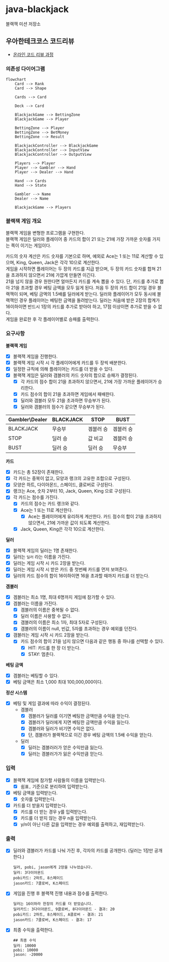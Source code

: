 # java-blackjack

블랙잭 미션 저장소

## 우아한테크코스 코드리뷰

- [온라인 코드 리뷰 과정](https://github.com/woowacourse/woowacourse-docs/blob/master/maincourse/README.md)

### 의존성 다이어그램

```mermaid
flowchart
    Card --> Rank
    Card --> Shape

    Cards --> Card

    Deck --> Card

    BlackjackGame --> BettingZone
    BlackjackGame --> Player

    BettingZone --> Player
    BettingZone --> BetMoney
    BettingZone --> Result

    BlackjackController --> BlackjackGame
    BlackjackController --> InputView
    BlackjackController --> OutputView

    Players --> Player
    Player --> Gambler --> Hand
    Player --> Dealer --> Hand

    Hand --> Cards
    Hand --> State

    Gambler --> Name
    Dealer --> Name

    BlackjackGame --> Players
```

### 블랙잭 게임 개요

블랙잭 게임을 변형한 프로그램을 구현한다.   
블랙잭 게임은 딜러와 플레이어 중 카드의 합이 21 또는 21에 가장 가까운 숫자를 가지는 쪽이 이기는 게임이다.

카드의 숫자 계산은 카드 숫자를 기본으로 하며, 예외로 Ace는 1 또는 11로 계산할 수 있으며, King, Queen, Jack은 각각 10으로 계산한다.  
게임을 시작하면 플레이어는 두 장의 카드를 지급 받으며, 두 장의 카드 숫자를 합쳐 21을 초과하지 않으면서 21에 가깝게 만들면 이긴다.   
21을 넘지 않을 경우 원한다면 얼마든지 카드를 계속 뽑을 수 있다.
단, 카드를 추가로 뽑아 21을 초과할 경우 베팅 금액을 모두 잃게 된다.
처음 두 장의 카드 합이 21일 경우 블랙잭이 되며, 베팅 금액의 1.5배를 딜러에게 받는다. 딜러와 플레이어가 모두 동시에 블랙잭인 경우 플레이어는 베팅한 금액을 돌려받는다.
딜러는 처음에 받은 2장의 합계가 16이하이면 반드시 1장의 카드를 추가로 받아야 하고, 17점 이상이면 추가로 받을 수 없다.  
게임을 완료한 후 각 플레이어별로 승패를 출력한다.

### 요구사항

**블랙잭 게임**

- [x] 블랙잭 게임을 진행한다.
- [x] 블랙잭 게임 시작 시 각 플레이어에게 카드를 두 장씩 배분한다.
- [x] 일정한 규칙에 의해 플레이어는 카드를 더 받을 수 있다.
- [x] 블랙잭 게임은 딜러와 갬블러의 카드 숫자의 합으로 승패가 결정된다.
    - [x] 각 카드의 점수 합이 21을 초과하지 않으면서, 21에 가장 가까운 플레이어가 승리한다.
    - [x] 카드 점수의 합이 21을 초과하면 게임에서 패배한다.
    - [x] 딜러와 갬블러 모두 21을 초과하면 무승부가 된다.
    - [x] 딜러와 갬블러의 점수가 같으면 무승부가 된다.

| Gambler\Dealer | BLACKJACK | STOP  | BUST  |
|----------------|-----------|-------|-------|
| BLACKJACK      | 무승부       | 겜블러 승 | 겜블러 승 |
| STOP           | 딜러 승      | 값 비교  | 겜블러 승 |
| BUST           | 딜러 승      | 딜러 승  | 무승부   |

**카드**

- [x] 카드는 총 52장이 존재한다.
- [x] 각 카드는 중복이 없고, 모양과 랭크의 고유한 조합으로 구성된다.
- [x] 모양은 하트, 다이아몬드, 스페이드, 클로버로 구성된다.
- [x] 랭크는 Ace, 숫자 2부터 10, Jack, Queen, King 으로 구성된다.
- [x] 각 카드는 점수를 가진다.
    - [x] 카드의 점수는 카드 랭크와 같다.
    - [x] Ace는 1 또는 11로 계산한다.
        - [x] Ace는 플레이어에게 유리하게 계산한다. 카드 점수의 합이 21을 초과하지 않으면서, 21에 가까운 값이 되도록 계산한다.
    - [x] Jack, Queen, King은 각각 10으로 계산한다.

**딜러**

- [x] 블랙잭 게임의 딜러는 1명 존재한다.
- [x] 딜러는 `딜러` 라는 이름을 가진다.
- [x] 딜러는 게임 시작 시 카드 2장을 받는다.
- [x] 딜러는 게임 시작 시 받은 카드 중 첫번째 카드를 먼저 보여준다.
- [x] 딜러의 카드 점수의 합이 16이하이면 16을 초과할 때까지 카드를 더 받는다.

**겜블러**

- [x] 겜블러는 최소 1명, 최대 6명까지 게임에 참가할 수 있다.
- [x] 겜블러는 이름을 가진다.
    - [x] 겜블러의 이름은 중복될 수 없다.
    - [x] 딜러 이름은 사용할 수 없다.
    - [x] 갬블러의 이름은 최소 1자, 최대 5자로 구성된다.
    - [x] 갬블러의 이름이 null, 빈값, 5자를 초과하는 경우 예외를 던진다.
- [x] 갬블러는 게임 시작 시 카드 2장을 받는다.
    - [x] 카드 점수의 합이 21을 넘지 않으면 다음과 같은 행동 중 하나를 선택할 수 있다.
        - [x] HIT: 카드를 한 장 더 받는다.
        - [x] STAY: 멈춘다.

**베팅 금액**

- [x] 겜블러는 베팅할 수 있다.
- [x] 베팅 금액은 최소 1,000 최대 100,000,000이다.

**정산 시스템**

- [x] 베팅 및 게임 결과에 따라 수익이 결정된다.
    - 겜블러
        - [x] 겜블러가 딜러를 이기면 베팅한 금액만큼 수익을 얻는다.
        - [x] 겜블러가 딜러에게 지면 베팅한 금액만큼 수익을 잃는다.
        - [x] 겜블러와 딜러가 비기면 수익은 없다.
        - [x] 단, 겜블러가 블랙잭으로 이긴 경우 베팅 금액의 1.5배 수익을 얻는다.
    - 딜러
        - [x] 딜러는 겜블러러가 얻은 수익만큼 잃는다.
        - [x] 딜러는 겜블러가가 잃은 수익만큼 얻는다.

### 입력

- [x] 블랙잭 게임에 참가할 사람들의 이름을 입력받는다.
    - [x] 쉼표`,` 기준으로 분리하여 입력받는다.
- [x] 베팅 금액을 입력받는다.
    - [x] 숫자를 입력받는다.
- [x] 카드를 더 받을지 입력받는다.
    - [x] 카드를 더 받는 경우 y를 입력받는다.
    - [x] 카드를 더 받지 않는 경우 n을 입력받는다.
    - [x] y/n이 아닌 다른 값을 입력받는 경우 예외를 출력하고, 재입력받는다.

### 출력

- [x] 딜러와 갬블러가 카드를 나눠 가진 후, 각자의 카드를 공개한다. (딜러는 1장만 공개한다.)
  ```
  딜러, pobi, jason에게 2장을 나누었습니다.
  딜러: 3다이아몬드
  pobi카드: 2하트, 8스페이드
  jason카드: 7클로버, K스페이드
  ```

- [x] 게임을 진행 후 블랙잭 진행 내용과 점수를 출력한다.
  ```
  딜러는 16이하라 한장의 카드를 더 받았습니다.
  딜러카드: 3다이아몬드, 9클로버, 8다이아몬드 - 결과: 20
  pobi카드: 2하트, 8스페이드, A클로버 - 결과: 21
  jason카드: 7클로버, K스페이드 - 결과: 17
  ```

- [x] 최종 수익을 출력한다.
  ```
  ## 최종 수익
  딜러: 10000
  pobi: 10000
  jason: -20000
  ```
